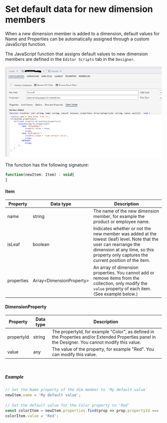 # Set default data for new dimension members

When a new dimension member is added to a dimension, default values for Name and Properties can be automatically assigned through a custom JavaScript function.

The JavaScript function that assigns default values to new dimension members are defined in the `Editor Scripts` tab in the `Designer`.

![img](/images/invision/dimension-editor-scripts-onadditem.png)

The function has the following signature: 
```javascript
function(newItem: Item) : void{
}
```

#### Item

| Property    | Data type     | Description             |
|-------------|---------------|-------------------------|
| name        | string        | The name of the new dimension member, for example the product or employee name. |
| isLeaf      | boolean       | Indicates whether or not the new member was added at the lowest (leaf) level. Note that the user can rearrange the dimension at any time, so this property only captures the current position of the item. |
| properties  | Array&lt;DimensionProperty&gt; | An array of dimension properties. You cannot add or remove items from the collection, only modify the `value` property of each item. (See example below.) |

#### DimensionProperty

| Property    |  Data type      | Description                                                |
|-------------|-----------------|------------------------------------------------------------|
| propertyId  | string          | The propertyId, for example "Color", as defined in the Properties and/or Extended Properties panel in the Designer. You cannot modify this value. |
| value       | any             | The value of the property, for example "Red". You can modify this value.   |

<br/>

##### Example
```javascript
// Set the Name property of the dim member to 'My default value'
newItem.name = 'My default value';

// Set the default value for the Color property to 'Red'
const colorItem = newItem.properties.find(prop => prop.propertyId === 'Color');
colorItem.value = 'Red';
```



